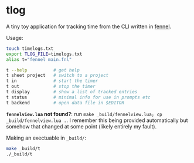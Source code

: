 # tlog

A tiny toy application for tracking time from the CLI written in [fennel](https://fennel-lang.org).

Usage:

```sh
touch timelogs.txt
export TLOG_FILE=timelogs.txt
alias t="fennel main.fnl"

t --help          # get help
t sheet project   # switch to a project
t in              # start the timer
t out             # stop the timer
t display         # show a list of tracked entries
t status          # minimal info for use in prompts etc
t backend         # open data file in $EDITOR
```

**`fennelview.lua` not found?**: run `make _build/fennelview.lua; cp _build/fennelview.lua .`. I remember this being provided automatically but somehow that changed at some point (likely entirely my fault).

Making an exectuable in `_build/`:
```sh
make _build/t
./_build/t
```
